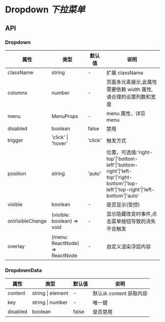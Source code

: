 # Dropdown _下拉菜单_

<example />

## API

### Dropdown

| 属性            | 类型                           | 默认值  | 说明                                                                                                                                |
| --------------- | ------------------------------ | ------- | ----------------------------------------------------------------------------------------------------------------------------------- |
| className       | string                         | -       | 扩展 className                                                                                                                      |
| columns         | number                         | -       | 页面多元素展示,此属性需要依赖 width 属性,请合理的设置列数和宽度                                                                     |
| menu            | MenuProps                      | -       | menu 属性，详见 menu                                                                                                                |
| disabled        | boolean                        | false   | 禁用                                                                                                                                |
| trigger         | 'click' \| 'hover'             | 'click' | 触发方式                                                                                                                            |
| position        | string                         | 'auto'  | 位置，可选值:'right-top'\|'bottom-left'\|'bottom-right'\|'left-top'\|'right-bottom'\|'top-left'\|'top-right'\|'left-bottom'\|'auto' |
| visible         | boolean                        | -       | 是否显示(受控)                                                                                                                      |
| onVisibleChange | (visible: boolean) => void     | -       | 显示隐藏改变时事件,点击菜单按钮导致的消失不会触发                                                                                   |
| overlay         | (menu: ReactNode) => ReactNode | -       | 自定义渲染浮层内容                                                                                                                  |

### DropdownData

| 属性     | 类型              | 默认值 | 说明                    |
| -------- | ----------------- | ------ | ----------------------- |
| content  | string \| element | -      | 默认从 content 获取内容 |
| key      | string \| number  | -      | 唯一键                  |
| disabled | boolean           | false  | 是否禁用                |
